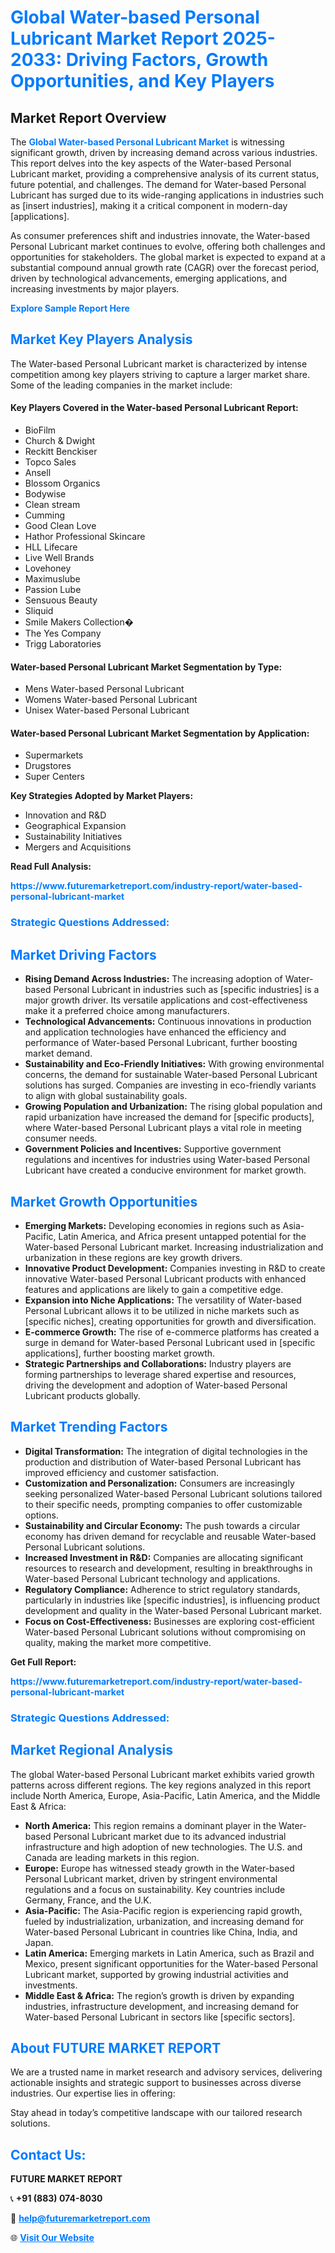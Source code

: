 <h1 style="color: #007BFF;">Global Water-based Personal Lubricant Market Report 2025-2033: Driving Factors, Growth Opportunities, and Key Players</h1>

<section id="overview">
<h2>Market Report Overview</h2>
<p>The <a href="https://www.futuremarketreport.com/industry-report/water-based-personal-lubricant-market" style="color: #007BFF; text-decoration: none;"><strong>Global Water-based Personal Lubricant Market</strong></a> is witnessing significant growth, driven by increasing demand across various industries. This report delves into the key aspects of the Water-based Personal Lubricant market, providing a comprehensive analysis of its current status, future potential, and challenges. The demand for Water-based Personal Lubricant has surged due to its wide-ranging applications in industries such as [insert industries], making it a critical component in modern-day [applications].</p>
<p>As consumer preferences shift and industries innovate, the Water-based Personal Lubricant market continues to evolve, offering both challenges and opportunities for stakeholders. The global market is expected to expand at a substantial compound annual growth rate (CAGR) over the forecast period, driven by technological advancements, emerging applications, and increasing investments by major players.</p>
</section>

<section id="overview">
<p><a href="https://www.futuremarketreport.com/request-sample/reportId=108151" style="color: #007BFF; text-decoration: none;"><strong>Explore Sample Report Here</strong></a></p>
</section>

<section id="key-players">
<h2 style="color: #007BFF;">Market Key Players Analysis</h2>
<p>The Water-based Personal Lubricant market is characterized by intense competition among key players striving to capture a larger market share. Some of the leading companies in the market include:</p>
<h4>Key Players Covered in the Water-based Personal Lubricant Report:</h4>
<ul><li>BioFilm</li><li>Church &amp; Dwight</li><li>Reckitt Benckiser</li><li>Topco Sales</li><li>Ansell</li><li>Blossom Organics</li><li>Bodywise</li><li>Clean stream</li><li>Cumming</li><li>Good Clean Love</li><li>Hathor Professional Skincare</li><li>HLL Lifecare</li><li>Live Well Brands</li><li>Lovehoney</li><li>Maximuslube</li><li>Passion Lube</li><li>Sensuous Beauty</li><li>Sliquid</li><li>Smile Makers Collection�</li><li>The Yes Company</li><li>Trigg Laboratories</li></ul>
<h4>Water-based Personal Lubricant Market Segmentation by Type:</h4>
<ul><li>Mens Water-based Personal Lubricant</li><li>Womens Water-based Personal Lubricant</li><li>Unisex Water-based Personal Lubricant</li></ul>

<h4>Water-based Personal Lubricant Market Segmentation by Application:</h4>
<ul><li>Supermarkets</li><li>Drugstores</li><li>Super Centers</li></ul>
<p><strong>Key Strategies Adopted by Market Players:</strong></p>
<ul>
<li>Innovation and R&D</li>
<li>Geographical Expansion</li>
<li>Sustainability Initiatives</li>
<li>Mergers and Acquisitions</li>
</ul>
</section>

<section>
<p><strong>Read Full Analysis: </strong></p><a href="https://www.futuremarketreport.com/industry-report/water-based-personal-lubricant-market" style="color: #007BFF; text-decoration: none;"><strong>https://www.futuremarketreport.com/industry-report/water-based-personal-lubricant-market</strong></a>
<h3 style="color: #007BFF;">Strategic Questions Addressed:</h3>
</section>

<section id="driving-factors">
<h2 style="color: #007BFF;">Market Driving Factors</h2>
<ul>
<li><strong>Rising Demand Across Industries:</strong> The increasing adoption of Water-based Personal Lubricant in industries such as [specific industries] is a major growth driver. Its versatile applications and cost-effectiveness make it a preferred choice among manufacturers.</li>
<li><strong>Technological Advancements:</strong> Continuous innovations in production and application technologies have enhanced the efficiency and performance of Water-based Personal Lubricant, further boosting market demand.</li>
<li><strong>Sustainability and Eco-Friendly Initiatives:</strong> With growing environmental concerns, the demand for sustainable Water-based Personal Lubricant solutions has surged. Companies are investing in eco-friendly variants to align with global sustainability goals.</li>
<li><strong>Growing Population and Urbanization:</strong> The rising global population and rapid urbanization have increased the demand for [specific products], where Water-based Personal Lubricant plays a vital role in meeting consumer needs.</li>
<li><strong>Government Policies and Incentives:</strong> Supportive government regulations and incentives for industries using Water-based Personal Lubricant have created a conducive environment for market growth.</li>
</ul>
</section>

<section id="growth-opportunities">
<h2 style="color: #007BFF;">Market Growth Opportunities</h2>
<ul>
<li><strong>Emerging Markets:</strong> Developing economies in regions such as Asia-Pacific, Latin America, and Africa present untapped potential for the Water-based Personal Lubricant market. Increasing industrialization and urbanization in these regions are key growth drivers.</li>
<li><strong>Innovative Product Development:</strong> Companies investing in R&D to create innovative Water-based Personal Lubricant products with enhanced features and applications are likely to gain a competitive edge.</li>
<li><strong>Expansion into Niche Applications:</strong> The versatility of Water-based Personal Lubricant allows it to be utilized in niche markets such as [specific niches], creating opportunities for growth and diversification.</li>
<li><strong>E-commerce Growth:</strong> The rise of e-commerce platforms has created a surge in demand for Water-based Personal Lubricant used in [specific applications], further boosting market growth.</li>
<li><strong>Strategic Partnerships and Collaborations:</strong> Industry players are forming partnerships to leverage shared expertise and resources, driving the development and adoption of Water-based Personal Lubricant products globally.</li>
</ul>
</section>

<section id="trending-factors">
<h2 style="color: #007BFF;">Market Trending Factors</h2>
<ul>
<li><strong>Digital Transformation:</strong> The integration of digital technologies in the production and distribution of Water-based Personal Lubricant has improved efficiency and customer satisfaction.</li>
<li><strong>Customization and Personalization:</strong> Consumers are increasingly seeking personalized Water-based Personal Lubricant solutions tailored to their specific needs, prompting companies to offer customizable options.</li>
<li><strong>Sustainability and Circular Economy:</strong> The push towards a circular economy has driven demand for recyclable and reusable Water-based Personal Lubricant solutions.</li>
<li><strong>Increased Investment in R&D:</strong> Companies are allocating significant resources to research and development, resulting in breakthroughs in Water-based Personal Lubricant technology and applications.</li>
<li><strong>Regulatory Compliance:</strong> Adherence to strict regulatory standards, particularly in industries like [specific industries], is influencing product development and quality in the Water-based Personal Lubricant market.</li>
<li><strong>Focus on Cost-Effectiveness:</strong> Businesses are exploring cost-efficient Water-based Personal Lubricant solutions without compromising on quality, making the market more competitive.</li>
</ul>
</section>

<section>
<p><strong>Get Full Report: </strong></p><a href="https://www.futuremarketreport.com/industry-report/water-based-personal-lubricant-market" style="color: #007BFF; text-decoration: none;"><strong>https://www.futuremarketreport.com/industry-report/water-based-personal-lubricant-market</strong></a>
<h3 style="color: #007BFF;">Strategic Questions Addressed:</h3>
</section>


<section id="regional-analysis">
<h2 style="color: #007BFF;">Market Regional Analysis</h2>
<p>The global Water-based Personal Lubricant market exhibits varied growth patterns across different regions. The key regions analyzed in this report include North America, Europe, Asia-Pacific, Latin America, and the Middle East & Africa:</p>
<ul>
<li><strong>North America:</strong> This region remains a dominant player in the Water-based Personal Lubricant market due to its advanced industrial infrastructure and high adoption of new technologies. The U.S. and Canada are leading markets in this region.</li>
<li><strong>Europe:</strong> Europe has witnessed steady growth in the Water-based Personal Lubricant market, driven by stringent environmental regulations and a focus on sustainability. Key countries include Germany, France, and the U.K.</li>
<li><strong>Asia-Pacific:</strong> The Asia-Pacific region is experiencing rapid growth, fueled by industrialization, urbanization, and increasing demand for Water-based Personal Lubricant in countries like China, India, and Japan.</li>
<li><strong>Latin America:</strong> Emerging markets in Latin America, such as Brazil and Mexico, present significant opportunities for the Water-based Personal Lubricant market, supported by growing industrial activities and investments.</li>
<li><strong>Middle East & Africa:</strong> The region’s growth is driven by expanding industries, infrastructure development, and increasing demand for Water-based Personal Lubricant in sectors like [specific sectors].</li>
</ul>
</section>

<footer>
<h2 style="color: #007BFF;">About FUTURE MARKET REPORT</h2>
<p>We are a trusted name in market research and advisory services, delivering actionable insights and strategic support to businesses across diverse industries. Our expertise lies in offering:</p>

<p>Stay ahead in today’s competitive landscape with our tailored research solutions.</p>

<h2 style="color: #007BFF;">Contact Us:</h2>
<p><strong>FUTURE MARKET REPORT</strong></p>
<p>📞 <strong>+91 (883) 074-8030</strong></p>
<p>📧 <strong><a href="mailto:help@futuremarketreport.com" style="color: #007BFF;">help@futuremarketreport.com</a></strong></p>
<p>🌐 <strong><a href="https://www.futuremarketreport.com/" style="color: #007BFF;">Visit Our Website</a></strong></p>
</footer>